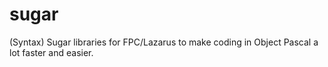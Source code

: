 # sugar
(Syntax) Sugar libraries for FPC/Lazarus to make coding in Object Pascal a lot faster and easier.
